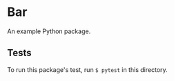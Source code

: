 # Bar

An example Python package.

## Tests

To run this package's test, run `$ pytest` in this directory.